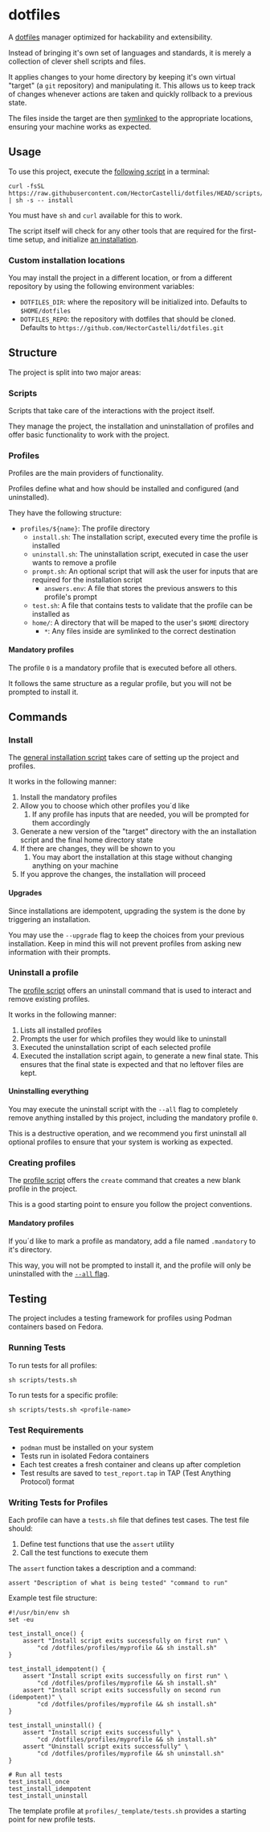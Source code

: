 # dotfiles

A [dotfiles](https://wiki.archlinux.org/title/Dotfiles) manager optimized for hackability and extensibility.

Instead of bringing it's own set of languages and standards, it is merely a collection of clever shell scripts and files.

It applies changes to your home directory by keeping it's own virtual "target" (a `git` repository) and manipulating it. This allows us to keep track of changes whenever actions are taken and quickly rollback to a previous state.

The files inside the target are then [symlinked](https://rm-rf.es/diferencias-entre-soft-symbolic-y-hard-links/) to the appropriate locations, ensuring your machine works as expected.

## Usage

To use this project, execute the [following script](./scripts/get.sh) in a terminal:

```shell
curl -fsSL https://raw.githubusercontent.com/HectorCastelli/dotfiles/HEAD/scripts/get.sh | sh -s -- install
```

You must have `sh` and `curl` available for this to work.

The script itself will check for any other tools that are required for the first-time setup, and initialize [an installation](#install).

### Custom installation locations

You may install the project in a different location, or from a different repository by using the following environment variables:

- `DOTFILES_DIR`: where the repository will be initialized into. Defaults to `$HOME/dotfiles`
- `DOTFILES_REPO`: the repository with dotfiles that should be cloned. Defaults to `https://github.com/HectorCastelli/dotfiles.git`

## Structure

The project is split into two major areas:

### Scripts

Scripts that take care of the interactions with the project itself.

They manage the project, the installation and uninstallation of profiles and offer basic functionality to work with the project.

### Profiles

Profiles are the main providers of functionality.

Profiles define what and how should be installed and configured (and uninstalled).

They have the following structure:

- `profiles/${name}`: The profile directory
    - `install.sh`: The installation script, executed every time the profile is installed
    - `uninstall.sh`: The uninstallation script, executed in case the user wants to remove a profile
    - `prompt.sh`: An optional script that will ask the user for inputs that are required for the installation script
      - `answers.env`: A file that stores the previous answers to this profile's prompt
    - `test.sh`: A file that contains tests to validate that the profile can be installed as
    - `home/`: A directory that will be maped to the user's `$HOME` directory
        - `*`: Any files inside are symlinked to the correct destination

#### Mandatory profiles

The profile `0` is a mandatory profile that is executed before all others.

It follows the same structure as a regular profile, but you will not be prompted to install it.

## Commands

### Install

The [general installation script](./scripts/install.sh) takes care of setting up the project and profiles.

It works in the following manner:

1. Install the mandatory profiles
2. Allow you to choose which other profiles you´d like
   1. If any profile has inputs that are needed, you will be prompted for them accordingly
3. Generate a new version of the "target" directory with the an installation script and the final home directory state
4. If there are changes, they will be shown to you
   1. You may abort the installation at this stage without changing anything on your machine
5. If you approve the changes, the installation will proceed

#### Upgrades

Since installations are idempotent, upgrading the system is the done by triggering an installation.

You may use the `--upgrade` flag to keep the choices from your previous installation. Keep in mind this will not prevent profiles from asking new information with their prompts.

### Uninstall a profile

The [profile script](./scripts/profiles.sh) offers an uninstall command that is used to interact and remove existing profiles.

It works in the following manner:

1. Lists all installed profiles
2. Prompts the user for which profiles they would like to uninstall
3. Executed the uninstallation script of each selected profile
4. Executed the installation script again, to generate a new final state. This ensures that the final state is expected and that no leftover files are kept.

#### Uninstalling everything

You may execute the uninstall script with the `--all` flag to completely remove anything installed by this project, including the mandatory profile `0`.

This is a destructive operation, and we recommend you first uninstall all optional profiles to ensure that your system is working as expected.

### Creating profiles

The [profile script](./scripts/profiles.sh) offers the `create` command that creates a new blank profile in the project.

This is a good starting point to ensure you follow the project conventions.

#### Mandatory profiles

If you´d like to mark a profile as mandatory, add a file named `.mandatory` to it's directory.

This way, you will not be prompted to install it, and the profile will only be uninstalled with the [`--all` flag](#uninstalling-everything).

## Testing

The project includes a testing framework for profiles using Podman containers based on Fedora.

### Running Tests

To run tests for all profiles:

```shell
sh scripts/tests.sh
```

To run tests for a specific profile:

```shell
sh scripts/tests.sh <profile-name>
```

### Test Requirements

- `podman` must be installed on your system
- Tests run in isolated Fedora containers
- Each test creates a fresh container and cleans up after completion
- Test results are saved to `test_report.tap` in TAP (Test Anything Protocol) format

### Writing Tests for Profiles

Each profile can have a `tests.sh` file that defines test cases. The test file should:

1. Define test functions that use the `assert` utility
2. Call the test functions to execute them

The `assert` function takes a description and a command:

```shell
assert "Description of what is being tested" "command to run"
```

Example test file structure:

```shell
#!/usr/bin/env sh
set -eu

test_install_once() {
    assert "Install script exits successfully on first run" \
        "cd /dotfiles/profiles/myprofile && sh install.sh"
}

test_install_idempotent() {
    assert "Install script exits successfully on first run" \
        "cd /dotfiles/profiles/myprofile && sh install.sh"
    assert "Install script exits successfully on second run (idempotent)" \
        "cd /dotfiles/profiles/myprofile && sh install.sh"
}

test_install_uninstall() {
    assert "Install script exits successfully" \
        "cd /dotfiles/profiles/myprofile && sh install.sh"
    assert "Uninstall script exits successfully" \
        "cd /dotfiles/profiles/myprofile && sh uninstall.sh"
}

# Run all tests
test_install_once
test_install_idempotent
test_install_uninstall
```

The template profile at `profiles/_template/tests.sh` provides a starting point for new profile tests.